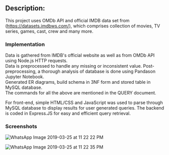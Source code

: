 ## Description:
This project uses OMDb API and official IMDB data set from (https://datasets.imdbws.com/), which comprises collection of movies, TV series, games, cast, crew and many more.

### Implementation 
Data is gathered from IMDB's official website as well as from OMDb API using Node.js HTTP requests.<br>
Data is preprocessed to handle any missing or inconsistent value. Post-preprocessing, a thorough analysis of database is done using Pandason Jupyter Notebook.<br> 
Generated ER diagrams, build schema in 3NF form and stored table in MySQL database.<br>
The commands for all the above are mentioned in the QUERY document.<br>

For front-end, simple HTML/CSS and JavaScript was used to parse through MySQL database to display results for user generated queries. The backend is coded in Express.JS for easy and efficient query retrieval.  

### Screenshots
![WhatsApp Image 2019-03-25 at 11 22 22 PM](https://user-images.githubusercontent.com/35889562/57658330-88b68b00-75ac-11e9-8ca3-b1ae380da703.png)

![WhatsApp Image 2019-03-25 at 11 22 35 PM](https://user-images.githubusercontent.com/35889562/57658331-88b68b00-75ac-11e9-998b-4d8127450778.jpeg)
